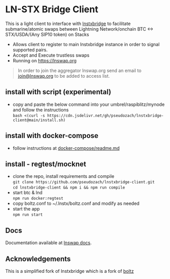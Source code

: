 # LN-STX Bridge Client

This is a light client to interface with [lnstxbridge](https://github.com/pseudozach/lnstxbridge) to facilitate submarine/atomic swaps between Lightning Network/onchain BTC <-> STX/USDA/(Any SIP10 token) on Stacks

* Allows client to register to main lnstxbridge instance in order to signal supported pairs.
* Accept and Execute trustless swaps
* Running on https://lnswap.org
> In order to join the aggregator lnswap.org send an email to [join@lnswap.org](mailto:join@lnswap.org) to be added to access list.

## install with script (experimental)
* copy and paste the below command into your umbrel/raspiblitz/mynode and follow the instructions  
`bash <(curl -s https://cdn.jsdelivr.net/gh/pseudozach/lnstxbridge-client@main/install.sh)`

## install with docker-compose
* follow instructions at [docker-compose/readme.md](https://github.com/pseudozach/lnstxbridge-client/blob/main/docker-compose/readme.md)

## install - regtest/mocknet
* clone the repo, install requirements and compile  
`git clone https://github.com/pseudozach/lnstxbridge-client.git`  
`cd lnstxbridge-client && npm i && npm run compile`  
* start btc & lnd  
`npm run docker:regtest`
* copy boltz.conf to ~/.lnstx/boltz.conf and modify as needed  
* start the app  
`npm run start`

## Docs
Documentation available at [lnswap docs](https://docs.lnswap.org/quick-start).

## Acknowledgements
This is a simplified fork of lnstxbridge which is a fork of [boltz](https://github.com/BoltzExchange)
